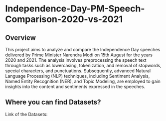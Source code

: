 # Independence-Day-PM-Speech-Comparison-2020-vs-2021

## Overview
This project aims to analyze and compare the Independence Day speeches delivered by Prime Minister Narendra Modi on 15th August for the years 2020 and 2021. The analysis involves preprocessing the speech text through tasks such as lowercasing, tokenization, and removal of stopwords, special characters, and punctuations. Subsequently, advanced Natural Language Processing (NLP) techniques, including Sentiment Analysis, Named Entity Recognition (NER), and Topic Modeling, are employed to gain insights into the content and sentiments expressed in the speeches.

## Where you can find Datasets?
Link of the Datasets: 
